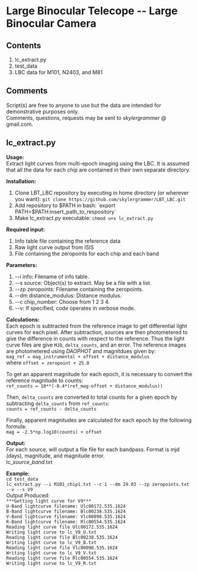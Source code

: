Large Binocular Telecope -- Large Binocular Camera
==================================================
Contents
--------
1. lc_extract.py  
2. test_data  
3. LBC data for M101, N2403, and M81  

Comments
--------
Script(s) are free to anyone to use but the data are intended for demonstrative purposes only.  
Comments, questions, requests may be sent to <i>skylergrammer</i> @ gmail.com.  

lc_extract.py
-------------
<b>Usage:</b>  
Extract light curves from multi-epoch imaging using the LBC. It is assumed that all the data for each chip are contained in their own separate directory.  

<b>Installation:</b>  
1. Clone LBT_LBC repository by executing in home directory (or wherever you want): `git clone https://github.com/skylergrammer/LBT_LBC.git`  
2. Add repository to $PATH in bash: `export PATH=$PATH:insert_path_to_respository`  
3. Make lc_extract.py executable: `chmod u+x lc_extract.py`

<b>Required input:</b>  
1. Info table file containing the reference data
2. Raw light curve output from ISIS  
3. File containing the zeropoints for each chip and each band  

<b>Parameters:</b>  
1. --i info: Filename of info table.  
2. --s source: Object(s) to extract. May be a file with a list.  
3. --zp zeropoints: Filename containing the zeropoints.  
4. --dm distance_modulus: Distance modulus.  
5. --c chip_number: Choose from 1 2 3 4.  
6. --v: If specified, code operates in verbose mode.  

<b>Calculations:</b>  
Each epoch is subtracted from the reference image to get differential light curves for each pixel. After subtraction, sources are then photometered to give the difference in counts with respect to the reference.  Thus the light curve files are give `MJD`, `delta_counts`, and an error. The reference images are photometered using <i>DAOPHOT</i> and magnitdues given by:  
`mag_ref = mag_instrumental + offset + distance_modulus`  
where `offset = zeropoint + 25.0`  

To get an apparent magnitude for each epoch, it is necessary to convert the reference magnitude to counts:  
`ref_counts = 10**(-0.4*(ref_mag-offset + distance_modulus))`  

Then, `delta_counts` are converted to total counts for a given epoch by subtracting `delta_counts` from `ref_counts`:  
`counts = ref_counts - delta_counts`  

Finally, apparent magnitudes are calculated for each epoch by the following formula:  
`mag = -2.5*np.log10(counts) + offset`  

<b>Output:</b>  
For each source, will output a file file for each bandpass.  Format is mjd (days), magnitude, and magnitude error.  
lc_<i>source</i>_<i>band</i>.txt

<b>Example:</b>  
`cd test_data`  
`lc_extract.py --i M101_chip1.txt --c 1 --dm 29.03 --zp zeropoints.txt --v --s V9`  
Output Produced:  
`***Getting light curve for V9***`  
`U-Band lightcurve filename: Ulc00172.535.1624`  
`B-Band lightcurve filename: Blc00238.535.1624`  
`V-Band lightcurve filename: Vlc00098.535.1624`  
`R-Band lightcurve filename: Rlc00554.535.1624`  
`Reading light curve file Ulc00172.535.1624`  
`Writing light curve to lc_V9_U.txt`  
`Reading light curve file Blc00238.535.1624`  
`Writing light curve to lc_V9_B.txt`  
`Reading light curve file Vlc00098.535.1624`  
`Writing light curve to lc_V9_V.txt`  
`Reading light curve file Rlc00554.535.1624`  
`Writing light curve to lc_V9_R.txt`  
